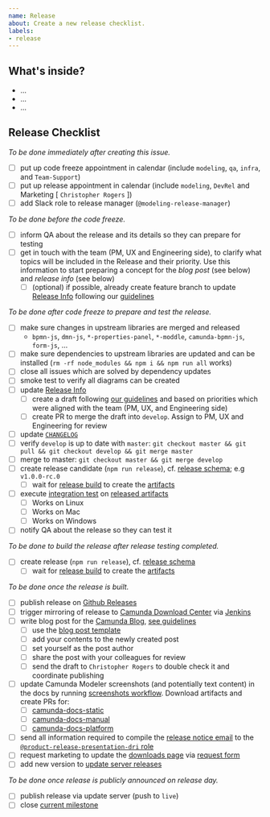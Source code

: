 ```yaml
---
name: Release
about: Create a new release checklist.
labels:
- release
---
```

## What's inside?

<!-- link changelog if available and/or a version range (i.e. [`v4.9.0...develop`](https://github.com/camunda/camunda-modeler/compare/v4.9.0...develop)) -->
<!-- ensure that a list of changes is provided to make testing easier -->

* ...
* ...
* ...


## Release Checklist

_To be done immediately after creating this issue._

* [ ] put up code freeze appointment in calendar (include `modeling`, `qa`, `infra`, and `Team-Support`)
* [ ] put up release appointment in calendar (include `modeling`, `DevRel` and Marketing [ `Christopher Rogers` ])
* [ ] add Slack role to release manager (`@modeling-release-manager`)

_To be done before the code freeze._

* [ ] inform QA about the release and its details so they can prepare for testing
* [ ] get in touch with the team (PM, UX and Engineering side), to clarify what topics will be included in the Release and their priority. Use this information to start preparing a concept for the *blog post* (see below) and *release info* (see below)
    * [ ] (optional) if possible, already create feature branch to update [Release Info](https://github.com/camunda/camunda-modeler/blob/develop/client/src/plugins/version-info/ReleaseInfo.js) following our [guidelines](https://github.com/bpmn-io/internal-docs/blob/master/releases/modeler/CAMUNDA_MODELER.md#whats-new-communication)

_To be done after code freeze to prepare and test the release._

* [ ] make sure changes in upstream libraries are merged and released
    * `bpmn-js`, `dmn-js`, `*-properties-panel`, `*-moddle`, `camunda-bpmn-js`, `form-js`, ...
* [ ] make sure dependencies to upstream libraries are updated and can be installed (`rm -rf node_modules && npm i && npm run all` works)
* [ ] close all issues which are solved by dependency updates
* [ ] smoke test to verify all diagrams can be created
* [ ] update [Release Info](https://github.com/camunda/camunda-modeler/blob/develop/client/src/plugins/version-info/ReleaseInfo.js)
    * [ ] create a draft following [our guidelines](https://github.com/bpmn-io/internal-docs/blob/master/releases/modeler/CAMUNDA_MODELER.md#whats-new-communication) and based on priorities which were aligned with the team (PM, UX, and Engineering side)
   * [ ] create PR to merge the draft into `develop`. Assign to PM, UX and Engineering for review
* [ ] update [`CHANGELOG`](https://github.com/camunda/camunda-modeler/blob/develop/CHANGELOG.md)
* [ ] verify `develop` is up to date with `master`: `git checkout master && git pull && git checkout develop && git merge master`
* [ ] merge to master: `git checkout master && git merge develop`
* [ ] create release candidate (`npm run release`), cf. [release schema](https://github.com/bpmn-io/internal-docs/blob/master/releases/RELEASE_SCHEMA.md); e.g `v1.0.0-rc.0`
    * [ ] wait for [release build](https://github.com/camunda/camunda-modeler/actions/workflows/RELEASE.yml) to create the [artifacts](https://github.com/camunda/camunda-modeler/releases)
* [ ] execute [integration test](https://github.com/camunda/camunda-modeler/blob/master/docs/.project/INTEGRATION_TEST.md) on [released artifacts](https://github.com/camunda/camunda-modeler/releases)
    * [ ] Works on Linux
    * [ ] Works on Mac
    * [ ] Works on Windows
* [ ] notify QA about the release so they can test it

_To be done to build the release after release testing completed._

* [ ] create release (`npm run release`), cf. [release schema](https://github.com/bpmn-io/internal-docs/blob/master/releases/RELEASE_SCHEMA.md)
    * [ ] wait for [release build](https://github.com/camunda/camunda-modeler/actions/workflows/RELEASE.yml) to create the [artifacts](https://github.com/camunda/camunda-modeler/releases)

_To be done once the release is built._

* [ ] publish release on [Github Releases](https://github.com/camunda/camunda-modeler/releases)
* [ ] trigger mirroring of release to [Camunda Download Center](https://downloads.camunda.cloud/release/camunda-modeler/) via [Jenkins](https://ci.cambpm.camunda.cloud/job/sideprojects/job/camunda-modeler-desktop-RELEASE/build?delay=0sec)
* [ ] write blog post for the [Camunda Blog](https://camunda.com/blog/), [see guidelines](https://confluence.camunda.com/display/HAN/Your+Content+on+the+Camunda+Blog)
   * [ ] use the [blog post template](https://docs.google.com/document/d/18aXWFBdbET97EZ_HO1DEVLVsYP-UQEabumSzQdeRbDw/edit?usp=sharing)
   * [ ] add your contents to the newly created post
   * [ ] set yourself as the post author
   * [ ] share the post with your colleagues for review
   * [ ] send the draft to `Christopher Rogers` to double check it and coordinate publishing
* [ ] update Camunda Modeler screenshots (and potentially text content) in the docs by running [screenshots workflow](https://github.com/camunda/camunda-docs-modeler-screenshots/actions/workflows/createScreenshots.yml). Download artifacts and create PRs for:
   * [ ] [camunda-docs-static](https://github.com/camunda/camunda-docs-static)
   * [ ] [camunda-docs-manual](https://github.com/camunda/camunda-docs-manual)
   * [ ] [camunda-docs-platform](https://github.com/camunda/camunda-platform-docs)
* [ ] send all information required to compile the [release notice email](https://github.com/bpmn-io/internal-docs/blob/master/releases/modeler/CAMUNDA_MODELER.md#release-notice-email) to the [`@product-release-presentation-dri` role](https://confluence.camunda.com/pages/viewpage.action?spaceKey=HAN&title=Release+Presentation+Process#ReleasePresentationProcess-OrganisingtheReleasePresentation)
* [ ] request marketing to update the [downloads page](https://camunda.com/download/modeler/) via [request form](https://confluence.camunda.com/display/MAR/Marketing+Request+Form)
* [ ] add new version to [update server releases](https://github.com/camunda/camunda-modeler-update-server/blob/master/releases.json)

_To be done once release is publicly announced on release day._

* [ ] publish release via update server (push to `live`)
* [ ] close [current milestone](https://github.com/camunda/camunda-modeler/milestones)
